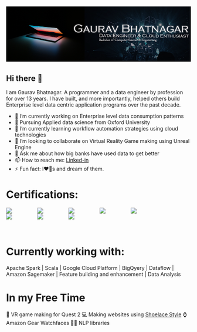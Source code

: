 ![MasterHead](https://github.com/igauravbhatnagar/igauravbhatnagar/blob/ab85ed44623bedb1ad61531a2f9c84ceec8179ab/GithubBG.png)


## Hi there 👋
I am Gaurav Bhatnagar. A programmer and a data engineer by profession for over 13 years. 
I have built, and more importantly, helped others build Enterprise level data centric application programs over the past decade.

- 🔭 I’m currently working on Enterprise level data consumption patterns
- 🔭 Pursuing Applied data science from Oxford University
- 🌱 I’m currently learning workflow automation strategies using cloud technologies 
- 👯 I’m looking to collaborate on Virtual Reality Game making using Unreal Engine
- 💬 Ask me about how big banks have used data to get better
- 📫 How to reach me: <a href="https://www.linkedin.com/in/igauravbhatnagar"> Linked-in </a>
- ⚡ Fun fact: I❤️🐶s and dream of them.  

# Certifications:

<a href="https://www.credential.net/26a330e0-92cf-4ea8-9523-dec47a1f94fa" title="Google Cloud Professional Cloud Architect"><img src="https://user-images.githubusercontent.com/31373150/216391914-dbaa01aa-6cee-4a6f-a875-8f9aa2b673f8.png" width=85 align=left></a>
<a href="https://www.credential.net/128bf43f-3cfc-4e9d-ba1b-6e2873442c86" title="Google Cloud Professional Data Engineer"><img src="https://user-images.githubusercontent.com/31373150/167313720-72e6ae13-cec0-47d1-b8fd-c48f0975a518.png" width=85 align=left></a>
<a href="https://www.credential.net/7a28689b-d4f2-4794-a455-6013ac234397" title="Google Cloud Associate Cloud Engineer"><img src="https://user-images.githubusercontent.com/31373150/167313713-a8e5838c-6770-4c76-83ca-0a2e494aede6.png" width=85 align=left></a>
<a href="https://www.credly.com/badges/23d05fe1-b3f1-40ba-b71e-f4df7794aafa/public_url" title="Certified SAFe Agilist 5.0"><img src="https://user-images.githubusercontent.com/31373150/167314452-b25965f3-c1cb-4ecb-916f-6076ecc36ec5.png" width=85 align=left></a>
<a href="https://www.credly.com/badges/4cd85514-f0fa-4a64-a22c-cff01ddda816/public_url" title="Azure AI Fundamentals"><img src="https://user-images.githubusercontent.com/31373150/167313759-e873e21d-4ede-413f-887f-bac9a87a8d69.png" width=85 align=left></a>
<a href="https://www.credly.com/badges/a163ca2a-0c01-4b49-8d9c-900324cfedbc/public_url" title="Azure Data Fundamentals"><img src="https://user-images.githubusercontent.com/31373150/167313764-8be948e4-385d-403e-8d7b-dea10c03a8ff.png" width=85 align=left></a>
<a href=# title="ISTQB Certified Tester"><img src="https://user-images.githubusercontent.com/31373150/167314333-472890d9-7048-4eb2-aaec-8d229bc821df.png" width=85 align=left></a>
<a href=# title="Certified Scrum Master"><img src="https://user-images.githubusercontent.com/31373150/167314401-91c97792-92b0-4080-b5c7-d3c71419a778.png" width=85 align=left></a>



<pre>


<br/>
</pre>

# Currently working with:
Apache Spark |
Scala |
Google Cloud Platform | BigQyery | Dataflow |
Amazon Sagemaker |
Feature building and enhancement |
Data Analysis


# In my Free Time
🏏 VR game making for Quest 2 
💻 Making websites using <a href="https://shoelace.style/">Shoelace Style</a>
⌚ Amazon Gear Watchfaces
👨‍🦱 NLP libraries
